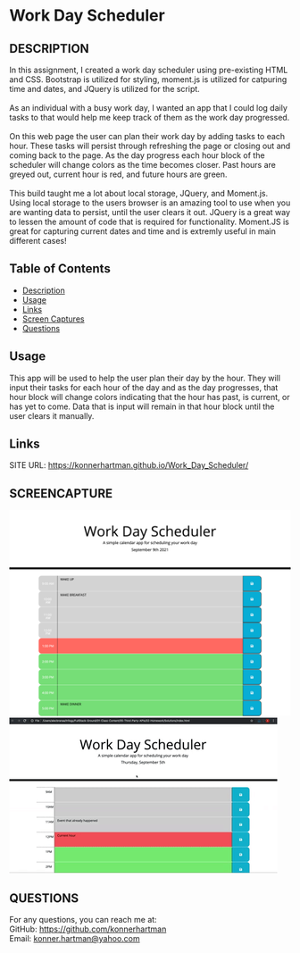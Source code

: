 # Work Day Scheduler

## DESCRIPTION
In this assignment, I created a work day scheduler using pre-existing HTML and CSS. Bootstrap is utilized for styling, moment.js is utilized for catpuring time and dates, and JQuery is utilized for the script. 
<br/>
<br/>
As an individual with a busy work day, I wanted an app that I could log daily tasks to that would help me keep track of them as the work day progressed. 
<br/>
<br/>
On this web page the user can plan their work day by adding tasks to each hour. These tasks will persist through refreshing the page or closing out and coming back to the page. As the day progress each hour block of the scheduler will change colors as the time becomes closer. Past hours are greyed out, current hour is red, and future hours are green. 
<br/>
<br/>
This build taught me a lot about local storage, JQuery, and Moment.js. Using local storage to the users browser is an amazing tool to use when you are wanting data to persist, until the user clears it out. JQuery is a great way to lessen the amount of code that is required for functionality. Moment.JS is great for capturing current dates and time and is extremly useful in main different cases!

## Table of Contents
- [Description](#description)
- [Usage](#usage)
- [Links](#links)
- [Screen Captures](#screencapture)
- [Questions](#questions)

## Usage
This app will be used to help the user plan their day by the hour. They will input their tasks for each hour of the day and as the day progresses, that hour block will change colors indicating that the hour has past, is current, or has yet to come. Data that is input will remain in that hour block until the user clears it manually. 

## Links
SITE URL:
    https://konnerhartman.github.io/Work_Day_Scheduler/

## SCREENCAPTURE
![Screenshot](./assets/images/Work-Day-Scheduler.png)
![Gif](./assets/images/05-third-party-apis-homework-demo.gif)

## QUESTIONS
For any questions, you can reach me at:
<br/>
GitHub: https://github.com/konnerhartman
<br/>
Email: konner.hartman@yahoo.com